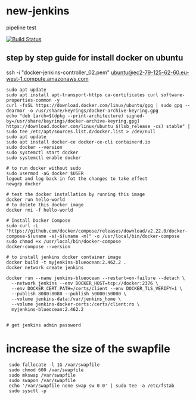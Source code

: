 # new-jenkins

pipeline test

[![Build Status](http://ec2-34-244-30-52.eu-west-1.compute.amazonaws.com:8080/buildStatus/icon?job=new-pipeline-test-01)](http://ec2-3-255-233-100.eu-west-1.compute.amazonaws.com:8080/job/new-pipeline-test-01/) 
## step by step guide for install docker on ubuntu

ssh -i "docker-jenkins-controller_02.pem" ubuntu@ec2-79-125-62-60.eu-west-1.compute.amazonaws.com


```
sudo apt update
sudo apt install apt-transport-https ca-certificates curl software-properties-common -y
curl -fsSL https://download.docker.com/linux/ubuntu/gpg | sudo gpg --dearmor -o /usr/share/keyrings/docker-archive-keyring.gpg
echo "deb [arch=$(dpkg --print-architecture) signed-by=/usr/share/keyrings/docker-archive-keyring.gpg] https://download.docker.com/linux/ubuntu $(lsb_release -cs) stable" | sudo tee /etc/apt/sources.list.d/docker.list > /dev/null
sudo apt update
sudo apt install docker-ce docker-ce-cli containerd.io
sudo docker --version
sudo systemctl start docker
sudo systemctl enable docker

# to run docker without sudo
sudo usermod -aG docker $USER
logout and log back in fot the changes to take effect
newgrp docker

# test the docker installation by running this image
docker run hello-world
# to delete this docker image
docker rmi -f hello-world

# Install Docker Compose
sudo curl -L "https://github.com/docker/compose/releases/download/v2.22.0/docker-compose-$(uname -s)-$(uname -m)" -o /usr/local/bin/docker-compose
sudo chmod +x /usr/local/bin/docker-compose
docker-compose --version

# to install jenkins docker container image
docker build -t myjenkins-blueocean:2.462.2 .
docker network create jenkins

docker run --name jenkins-blueocean --restart=on-failure --detach \
  --network jenkins --env DOCKER_HOST=tcp://docker:2376 \
  --env DOCKER_CERT_PATH=/certs/client --env DOCKER_TLS_VERIFY=1 \
  --publish 8080:8080 --publish 50000:50000 \
  --volume jenkins-data:/var/jenkins_home \
  --volume jenkins-docker-certs:/certs/client:ro \
  myjenkins-blueocean:2.462.2


# get jenkins admin password 

```
# increase the size of the swapfile
```
 sudo fallocate -l 1G /var/swapfile
 sudo chmod 600 /var/swapfile
 sudo mkswap /var/swapfile
 sudo swapon /var/swapfile
 echo '/var/swapfile none swap sw 0 0' | sudo tee -a /etc/fstab
 sudo sysctl -p
```
